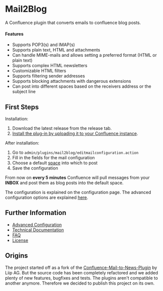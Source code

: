 # Mail2Blog

A Confluence plugin that converts emails to confluence blog posts.

#### Features

- Supports POP3(s) and IMAP(s)
- Supports plain text, HTML and attachments
- Can handle MIME-mails and allows setting a preferred format (HTML or plain text)
- Supports complex HTML newsletters
- Customizable HTML filters
- Supports filtering sender addresses
- Supports blocking attachments with dangerous extensions
- Can post into different spaces based on the receivers address or the subject line

## First Steps

Installation:

1. Download the latest release from the release tab.
2. [Install the plug-in by uploading it to your Confluence instance](https://confluence.atlassian.com/upm/installing-add-ons-273875715.html#Installingadd-ons-Installingbyfileupload).

After installation:

1. Go to `admin/plugins/mail2blog/editmailconfiguration.action`
2. Fill in the fields for the mail configuration
3. Choose a default [space](https://confluence.atlassian.com/doc/spaces-139459.html) into which to post
4. Save the configuration

From now on **every 5 minutes** Confluence will pull messages from your **INBOX**
and post them as blog posts into the default space.

The configuration is explained on the configuration page.
The advanced configuration options are explained [here](doc/advanced_configuration.md).

## Further Information
- [Advanced Configuration](doc/advanced_configuration.md)
- [Technical Documentation](doc/technical_documentation.md)
- [FAQ](doc/faq.md)
- [License](LICENSE.txt)

## Origins

The project started off as a fork of the [Confluence-Mail-to-News-Plugin](https://github.com/stimmt/Confluence-Mail-to-News-Plugin) by Liip AG.
But the source code has been completely refactored and we added plenty of new features, bugfixes and tests.
The plugins aren't compatible to another anymore. Therefore we decided to publish this project on its own.
